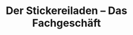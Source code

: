 ---
title: "Der Stickereiladen – Das Fachgeschäft"
url: /euskirchen/der-stickereiladen-das-fachgeschaeft/
shop: Textil
---